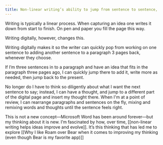 ```yaml
---
title: Non-linear writing’s ability to jump from sentence to sentence, idea to idea, changes the way the mind thinks through ideas
---
```

Writing is typically a linear process. When capturing an idea one writes it down from start to finish. On pen and paper you fill the page this way.

Writing digitally, however, changes this.

Writing digitally makes it so the writer can quickly pop from working on one sentence to adding another sentence to a paragraph 3 pages back, whenever they choose.

If I’m three sentences in to a paragraph and have an idea that fits in the paragraph three pages ago, I can quickly jump there to add it, write more as needed, then jump back to the present.

No longer do I have to think so diligently about what I want the next sentence to say; instead, I can have a thought, and jump to a different part of the digital page and insert my thought there. When I'm at a point of review, I can rearrange paragraphs and sentences on the fly, mixing and remixing words and thoughts until the sentence feels right.

This is not a new concept—Microsoft Word has been around forever—but my thinking about it is new. I’m fascinated by how, over time, [[non-linear writing helps ideas improve and evolve]]. It’s this thinking that has led me to explore [[Why I like Roam over Bear when it comes to improving my thinking (even though Bear is my favorite app)]]
